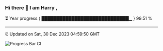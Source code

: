 ### Hi there 👋 I am Harry , 

⏳ Year progress { █████████████████████████████▁ } 99.51 %

---

⏰ Updated on Sat, 30 Dec 2023 04:59:50 GMT

![Progress Bar CI](https://github.com/duykhang68/duykhang68/workflows/Progress%20Bar%20CI/badge.svg)
